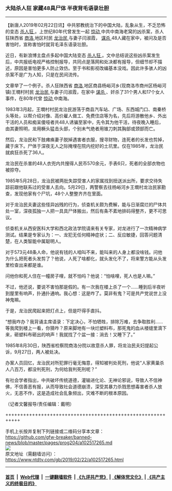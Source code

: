 ### 大陆杀人狂 家藏48具尸体 半夜背毛语录壮胆
------------------------

<div class="post_content">
 <p>
  【新唐人2019年02月22日讯】中共邪教统治下的中国大陆，乱象从生，不乏恐怖的变态
  <a href="https://www.ntdtv.com/gb/杀人狂.htm">
   杀人狂
  </a>
  。上世纪80年代曾发生一起
  <a href="https://www.ntdtv.com/gb/惊动.htm">
   惊动
  </a>
  中共中南海老窝的凶杀案，杀人狂陕西省
  <a href="https://www.ntdtv.com/gb/商洛.htm">
   商洛
  </a>
  地区村民
  <a href="https://www.ntdtv.com/gb/龙治民.htm">
   龙治民
  </a>
  与妻子闫淑霞，
  <a href="https://www.ntdtv.com/gb/谋杀.htm">
   谋杀
  </a>
  48人藏在家中，被问及是否害怕时，宣称害怕时就背毛泽东语录壮胆。
 </p>
 <p>
  近日，有新浪博主盘点多起中国大陆变态
  <a href="https://www.ntdtv.com/gb/杀人狂.htm">
   杀人狂
  </a>
  。文中总结说这些凶杀案发生后，中共报纸电视严格控制报导，共同点是落网和处决都有报导，但细节却不描述，原因是害怕更多人防止效仿。至于书和影视改编基本没戏。因此许多骇人的凶杀案不是广为人知，只是在民间流传。
 </p>
 <p>
  文章举了一个例子。杀人狂陕西省
  <a href="https://www.ntdtv.com/gb/商洛.htm">
   商洛
  </a>
  地区商县杨峪河乡(现商洛市商州区杨峪河镇)王墹村村民
  <a href="https://www.ntdtv.com/gb/龙治民.htm">
   龙治民
  </a>
  与妻子闫淑霞，在家中
  <a href="https://www.ntdtv.com/gb/谋杀.htm">
   谋杀
  </a>
  、奸杀了31个男人和17个女人事件，在80年代曾
  <a href="https://www.ntdtv.com/gb/惊动.htm">
   惊动
  </a>
  中南海。
 </p>
 <p>
  1983年3月起，王墹村村民龙治民游荡于商县汽车站、广场、东西城门口、南秦桥头等处，以帮介绍对像、高价雇人做工、免费住店等为名，先后将游散他乡、外出干活的人员和痴呆傻哑者共48人诱骗至家中，先令其为他干活，待夜晚入睡后，由其妻照明，龙用橛头猛击头部，个别未气绝者用锥刀刺其胸部或颈部而亡。
 </p>
 <p>
  然后，龙治民和下肢瘫痪妻子脱掉遇害者衣服，搜寻财物，连死者的长发也剪掉，藏于床下。尸体于深夜无人之际掩埋在院内挖好的土坑里。仅在1985年，龙治民就疯狂杀死了36人。
 </p>
 <p>
  龙治民在杀害的48人衣兜内共搜得人民币570余元，手表6只，死者的全部衣物也被掠夺。
 </p>
 <p>
  1985年5月28日，龙治民被两批失踪受害人的家属找到扭送派出所，要求交待失踪前跟他联系过的受害人去向。5月29日，两警察去往杨峪河乡王墹村龙治民家勘查，发现他家有个尸坑，48个人整整齐齐在里面。
 </p>
 <p>
  对于龙治民夫妻这些怪异凶残的行为，侦查机关颇为费解，能与日渐腐烂的尸体共处一室，深夜孤独一人把一具具尸体搬出，然后有条不紊地排码得整齐，更不可思议。
 </p>
 <p>
  侦查机关从西安医科大学和西北政法学院请来有关专家，对龙进行了一次精神病学测试。结果是专家认为：一、龙犯无任何精神症状；二、反应敏捷，回答问题清楚，在人类智能中属聪明人。
 </p>
 <p>
  对于573元48条人命，他说有钱的人咱叫不来，能叫来的人身上都没啥钱。问他为什么把死者头发剪了？他说，人死了啥都化，就头发化不了，将来警方能从头发里检查出来都是谁。
 </p>
 <p>
  问他你和死人住在一幢房子哩，就不怕吗？他说：“怕啥哩，死人也是人嘛。”
 </p>
 <p>
  不过，他还说，要说不害怕那是假的。有一次我在楼上杀了一个……睡到后半夜听到屋里有响声，扑通扑通响。我心想：这是咋了。莫非有鬼？可是共产党说世上没神鬼嘛。
 </p>
 <p>
  于是，龙治民爬起来把灯点上，但是吓得手直抖。
 </p>
 <p>
  “想我咋办？我背诵主席语录：下定决心，不怕牺牲，排除万难，去争取胜利……等我爬到楼上一看，你猜咋？原来脚地有一块烂塑料布，那死鬼的血从楼缝里滴下来，砸塑料布砸出的响声！我就找了个盆一接：淌去！又睡下了。”
 </p>
 <p>
  1985年8月30日，陕西省检察院商洛分院以故意杀人罪，将龙治民夫妇提起公诉，9月27日，两人被处决。
 </p>
 <p>
  办案人员回忆，龙治民对所犯罪行毫无悔意，得知被判处死刑，他说“人家黄巢杀人八百万，都没判死刑，为何给我判死刑呢？”
 </p>
 <p>
  有社会学者指出，中共破坏传统道德，灌输进化论、无神论邪说，导致人不信神佛，不信善恶有报，从而导致社会道德崩溃，深受其暴力杀戮思想毒害者杀人放火，无恶不作，这是造成社会乱象频出，灾难不断的根本原因。
 </p>
 <p>
  （记者文馨报导/责任编辑：戴明）
 </p>
 <div class="single_ad">
 </div>
</div>

+++++++++++++++++++++++++++++++++++++++++++++++++++++++++++<br/><br/>
手机上长按并复制下列链接或二维码分享本文章：<br/>
https://github.com/gfw-breaker/banned-news/blob/master/pages/prog204/a102517265.md <br/>
<a href='https://github.com/gfw-breaker/banned-news/blob/master/pages/prog204/a102517265.md'><img src='https://github.com/gfw-breaker/banned-news/blob/master/pages/prog204/a102517265.md.png'/></a> <br/>
原文地址（需翻墙访问）：https://www.ntdtv.com/gb/2019/02/22/a102517265.html


------------------------
#### [首页](https://github.com/gfw-breaker/banned-news/blob/master/README.md) &nbsp;|&nbsp; [Web代理](https://github.com/labour-camp/helloworld) &nbsp;|&nbsp; [一键翻墙软件](https://github.com/gfw-breaker/nogfw/blob/master/README.md) &nbsp;| [《九评共产党》](https://github.com/gfw-breaker/9ping.md/blob/master/README.md#九评之一评共产党是什么) | [《解体党文化》](https://github.com/gfw-breaker/jtdwh.md/blob/master/README.md) | [《共产主义的终极目的》](https://github.com/gfw-breaker/gczydzjmd.md/blob/master/README.md)

